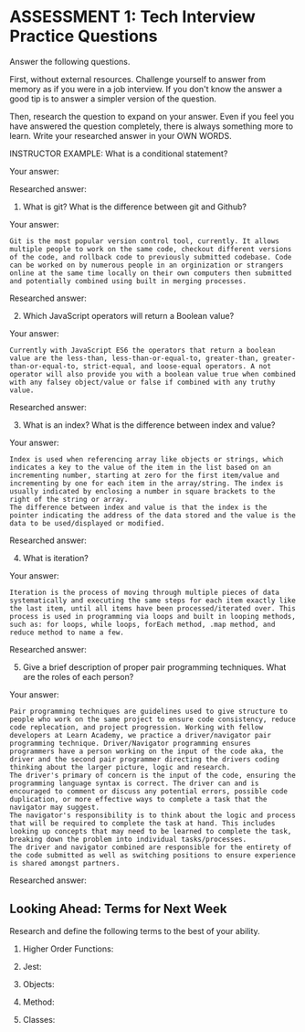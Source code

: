 # ASSESSMENT 1: Tech Interview Practice Questions
Answer the following questions.

First, without external resources. Challenge yourself to answer from memory as if you were in a job interview. If you don't know the answer a good tip is to answer a simpler version of the question.

Then, research the question to expand on your answer. Even if you feel you have answered the question completely, there is always something more to learn. Write your researched answer in your OWN WORDS.

INSTRUCTOR EXAMPLE: What is a conditional statement?

  Your answer:

  Researched answer:



1. What is git? What is the difference between git and Github?

  Your answer:
    
    Git is the most popular version control tool, currently. It allows multiple people to work on the same code, checkout different versions of the code, and rollback code to previously submitted codebase. Code can be worked on by numerous people in an orginization or strangers online at the same time locally on their own computers then submitted and potentially combined using built in merging processes.
    

  Researched answer:



2. Which JavaScript operators will return a Boolean value?

  Your answer:

    Currently with JavaScript ES6 the operators that return a boolean value are the less-than, less-than-or-equal-to, greater-than, greater-than-or-equal-to, strict-equal, and loose-equal operators. A not operator will also provide you with a boolean value true when combined with any falsey object/value or false if combined with any truthy value.

  Researched answer:



3. What is an index? What is the difference between index and value?

  Your answer:

    Index is used when referencing array like objects or strings, which indicates a key to the value of the item in the list based on an incrementing number, starting at zero for the first item/value and incrementing by one for each item in the array/string. The index is usually indicated by enclosing a number in square brackets to the right of the string or array. 
    The difference between index and value is that the index is the pointer indicating the address of the data stored and the value is the data to be used/displayed or modified.

  Researched answer:



4. What is iteration?

  Your answer:

    Iteration is the process of moving through multiple pieces of data systematically and executing the same steps for each item exactly like the last item, until all items have been processed/iterated over. This process is used in programming via loops and built in looping methods, such as: for loops, while loops, forEach method, .map method, and reduce method to name a few.

  Researched answer:



5. Give a brief description of proper pair programming techniques. What are the roles of each person?

  Your answer:

    Pair programming techniques are guidelines used to give structure to people who work on the same project to ensure code consistency, reduce code replecation, and project progression. Working with fellow developers at Learn Academy, we practice a driver/navigator pair programming technique. Driver/Navigator programming ensures programmers have a person working on the input of the code aka, the driver and the second pair programmer directing the drivers coding thinking about the larger picture, logic and research.
    The driver's primary of concern is the input of the code, ensuring the programming language syntax is correct. The driver can and is encouraged to comment or discuss any potential errors, possible code duplication, or more effective ways to complete a task that the navigator may suggest. 
    The navigator's responsibility is to think about the logic and process that will be required to complete the task at hand. This includes looking up concepts that may need to be learned to complete the task, breaking down the problem into individual tasks/processes.
    The driver and navigator combined are responsible for the entirety of the code submitted as well as switching positions to ensure experience is shared amongst partners. 

  Researched answer:



## Looking Ahead: Terms for Next Week

Research and define the following terms to the best of your ability.

1. Higher Order Functions:

2. Jest:

3. Objects:

4. Method:

5. Classes:
